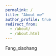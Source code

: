 ```yaml
---
permalink: /
title: "About me"
author_profile: true
redirect_from: 
  - /about/
  - /about.html
---
```


Fang_xiaohang

